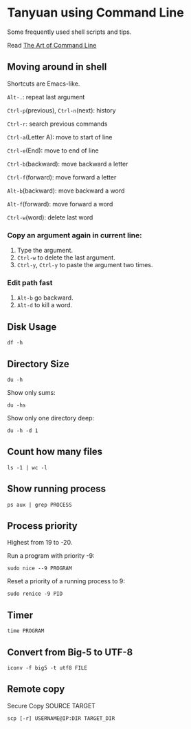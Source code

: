 # Tanyuan using Command Line

Some frequently used shell scripts and tips.

Read [The Art of Command Line](https://github.com/jlevy/the-art-of-command-line)

## Moving around in shell

Shortcuts are Emacs-like.

`Alt-.`: repeat last argument

`Ctrl-p`(previous), `Ctrl-n`(next): history

`Ctrl-r`: search previous commands

`Ctrl-a`(Letter A): move to start of line

`Ctrl-e`(End): move to end of line

`Ctrl-b`(backward): move backward a letter

`Ctrl-f`(forward): move forward a letter

`Alt-b`(backward): move backward a word

`Alt-f`(forward): move forward a word

`Ctrl-w`(word): delete last word

### Copy an argument again in current line:

1. Type the argument.
2. `Ctrl-w` to delete the last argument.
3. `Ctrl-y`, `Ctrl-y` to paste the argument two times.

### Edit path fast

1. `Alt-b` go backward.
2. `Alt-d` to kill a word.

## Disk Usage

```
df -h
```

## Directory Size

```
du -h
```

Show only sums:
```
du -hs
```

Show only one directory deep:
```
du -h -d 1
```

## Count how many files

```
ls -1 | wc -l
```

## Show running process

```
ps aux | grep PROCESS
```

## Process priority

Highest from 19 to -20.

Run a program with priority -9:
```
sudo nice --9 PROGRAM
```

Reset a priority of a running process to 9:
```
sudo renice -9 PID
```

## Timer

```
time PROGRAM
```

## Convert from Big-5 to UTF-8

```
iconv -f big5 -t utf8 FILE
```

## Remote copy

Secure Copy SOURCE TARGET

```
scp [-r] USERNAME@IP:DIR TARGET_DIR
```
